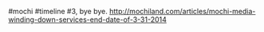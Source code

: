 #mochi #timeline #3, bye bye. http://mochiland.com/articles/mochi-media-winding-down-services-end-date-of-3-31-2014
